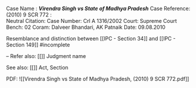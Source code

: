 Case Name : ***Virendra Singh vs State of Madhya Pradesh***
Case Reference: (2010) 9 SCR 772 :  
Neutral Citation:
Case Number: Crl A 1316/2002
Court: Supreme Court
Bench: 02
Coram: Dalveer Bhandari, AK Patnaik
Date: 09.08.2010

Resemblance and distinction between [[IPC - Section 34]] and [[IPC - Section 149]] #incomplete 

–
Refer also:
[[]]
Judgment name

See also:
[[]] 
Act, Section

PDF:
![[Virendra Singh vs State of Madhya Pradesh, (2010) 9 SCR 772.pdf]]